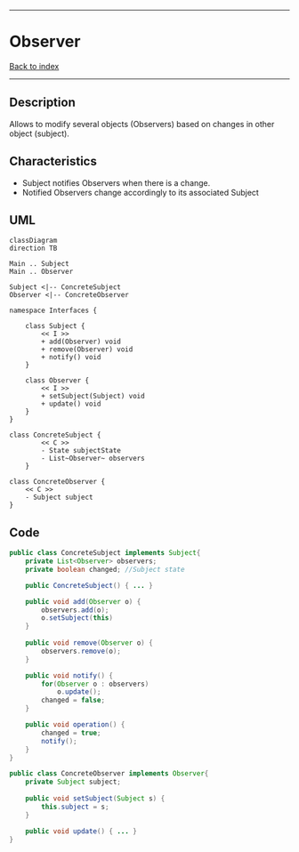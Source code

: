 
---
# Observer

[Back to index](../index.md)

---

## Description

Allows to modify several objects (Observers) based on changes in other object (subject).

## Characteristics

- Subject notifies Observers when there is a change.
- Notified Observers change accordingly to its associated Subject

## UML

```mermaid
classDiagram
direction TB

Main .. Subject
Main .. Observer

Subject <|-- ConcreteSubject
Observer <|-- ConcreteObserver

namespace Interfaces {

	class Subject {
		<< I >>
		+ add(Observer) void
		+ remove(Observer) void
		+ notify() void
	}

	class Observer {
		<< I >>
		+ setSubject(Subject) void
		+ update() void
	}
}

class ConcreteSubject {
		<< C >>
		- State subjectState
		- List~Observer~ observers
	}

class ConcreteObserver {
	<< C >>
	- Subject subject
}

```
## Code

```java
public class ConcreteSubject implements Subject{
	private List<Observer> observers;
	private boolean changed; //Subject state

	public ConcreteSubject() { ... }

	public void add(Observer o) {
		observers.add(o);
		o.setSubject(this)
	}
	
	public void remove(Observer o) {
		observers.remove(o);
	}

	public void notify() {
		for(Observer o : observers)
			o.update();
		changed = false;
	}

	public void operation() {
		changed = true;
		notify();
	}
}

public class ConcreteObserver implements Observer{
	private Subject subject;
	
	public void setSubject(Subject s) {
		this.subject = s;
	}

	public void update() { ... }
}
```